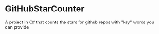# GitHubStarCounter
A project in C# that counts the stars for github repos with "key" words you can provide

